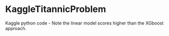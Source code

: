 # KaggleTitannicProblem
Kaggle python code - Note the linear model scores higher than the XGboost approach.
